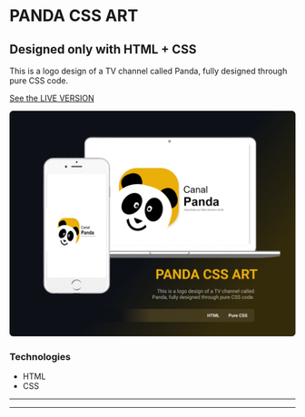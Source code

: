 # PANDA CSS ART
## Designed only with HTML + CSS
This is a logo design of a TV channel called Panda, fully designed through pure CSS code.

[See the LIVE VERSION ](https://mcmgeomagic1.github.io/PANDA-CSS-ART/) 

![readme](readme.png)

### Technologies
* HTML
* CSS
---
---
